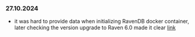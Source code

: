 ### 27.10.2024
- it was hard to provide data when initializing RavenDB docker container, later checking the version upgrade to Raven 6.0 made it clear [link](https://ravendb.net/docs/article-page/6.2/csharp/migration/server/docker#customizing-the-ravendb-data-directory-owner-user-uidgid)